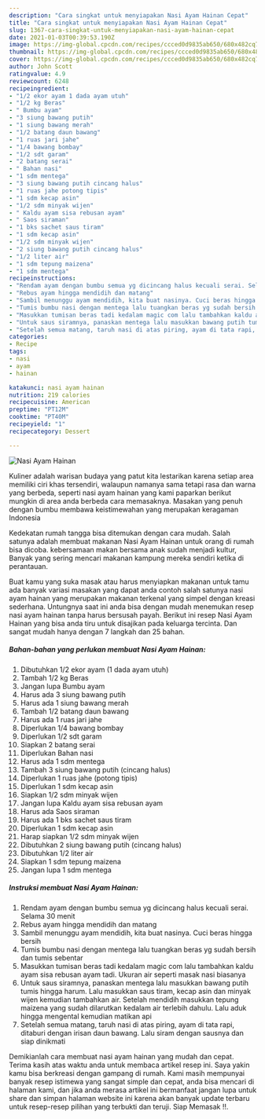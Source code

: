 ```yaml
---
description: "Cara singkat untuk menyiapakan Nasi Ayam Hainan Cepat"
title: "Cara singkat untuk menyiapakan Nasi Ayam Hainan Cepat"
slug: 1367-cara-singkat-untuk-menyiapakan-nasi-ayam-hainan-cepat
date: 2021-01-03T00:39:53.190Z
image: https://img-global.cpcdn.com/recipes/ccced0d9835ab650/680x482cq70/nasi-ayam-hainan-foto-resep-utama.jpg
thumbnail: https://img-global.cpcdn.com/recipes/ccced0d9835ab650/680x482cq70/nasi-ayam-hainan-foto-resep-utama.jpg
cover: https://img-global.cpcdn.com/recipes/ccced0d9835ab650/680x482cq70/nasi-ayam-hainan-foto-resep-utama.jpg
author: John Scott
ratingvalue: 4.9
reviewcount: 6248
recipeingredient:
- "1/2 ekor ayam 1 dada ayam utuh"
- "1/2 kg Beras"
- " Bumbu ayam"
- "3 siung bawang putih"
- "1 siung bawang merah"
- "1/2 batang daun bawang"
- "1 ruas jari jahe"
- "1/4 bawang bombay"
- "1/2 sdt garam"
- "2 batang serai"
- " Bahan nasi"
- "1 sdm mentega"
- "3 siung bawang putih cincang halus"
- "1 ruas jahe potong tipis"
- "1 sdm kecap asin"
- "1/2 sdm minyak wijen"
- " Kaldu ayam sisa rebusan ayam"
- " Saos siraman"
- "1 bks sachet saus tiram"
- "1 sdm kecap asin"
- "1/2 sdm minyak wijen"
- "2 siung bawang putih cincang halus"
- "1/2 liter air"
- "1 sdm tepung maizena"
- "1 sdm mentega"
recipeinstructions:
- "Rendam ayam dengan bumbu semua yg dicincang halus kecuali serai. Selama 30 menit"
- "Rebus ayam hingga mendidih dan matang"
- "Sambil menunggu ayam mendidih, kita buat nasinya. Cuci beras hingga bersih"
- "Tumis bumbu nasi dengan mentega lalu tuangkan beras yg sudah bersih dan tumis sebentar"
- "Masukkan tumisan beras tadi kedalam magic com lalu tambahkan kaldu ayam sisa rebusan ayam tadi. Ukuran air seperti masak nasi biasanya"
- "Untuk saus siramnya, panaskan mentega lalu masukkan bawang putih tumis hingga harum. Lalu masukkan saus tiram, kecap asin dan minyak wijen kemudian tambahkan air. Setelah mendidih masukkan tepung maizena yang sudah dilarutkan kedalam air terlebih dahulu. Lalu aduk hingga mengental kemudian matikan api"
- "Setelah semua matang, taruh nasi di atas piring, ayam di tata rapi, ditaburi dengan irisan daun bawang. Lalu siram dengan sausnya dan siap dinikmati"
categories:
- Recipe
tags:
- nasi
- ayam
- hainan

katakunci: nasi ayam hainan 
nutrition: 219 calories
recipecuisine: American
preptime: "PT12M"
cooktime: "PT40M"
recipeyield: "1"
recipecategory: Dessert

---
```



![Nasi Ayam Hainan](https://img-global.cpcdn.com/recipes/ccced0d9835ab650/680x482cq70/nasi-ayam-hainan-foto-resep-utama.jpg)

Kuliner adalah warisan budaya yang patut kita lestarikan karena setiap area memiliki ciri khas tersendiri, walaupun namanya sama tetapi rasa dan warna yang berbeda, seperti nasi ayam hainan yang kami paparkan berikut mungkin di area anda berbeda cara memasaknya. Masakan yang penuh dengan bumbu membawa keistimewahan yang merupakan keragaman Indonesia

Kedekatan rumah tangga bisa ditemukan dengan cara mudah. Salah satunya adalah membuat makanan Nasi Ayam Hainan untuk orang di rumah bisa dicoba. kebersamaan makan bersama anak sudah menjadi kultur, Banyak yang sering mencari makanan kampung mereka sendiri ketika di perantauan.



Buat kamu yang suka masak atau harus menyiapkan makanan untuk tamu ada banyak variasi masakan yang dapat anda contoh salah satunya nasi ayam hainan yang merupakan makanan terkenal yang simpel dengan kreasi sederhana. Untungnya saat ini anda bisa dengan mudah menemukan resep nasi ayam hainan tanpa harus bersusah payah.
Berikut ini resep Nasi Ayam Hainan yang bisa anda tiru untuk disajikan pada keluarga tercinta. Dan sangat mudah hanya dengan 7 langkah dan 25 bahan.


<!--inarticleads1-->

##### Bahan-bahan yang perlukan membuat Nasi Ayam Hainan:

1. Dibutuhkan 1/2 ekor ayam (1 dada ayam utuh)
1. Tambah 1/2 kg Beras
1. Jangan lupa  Bumbu ayam
1. Harus ada 3 siung bawang putih
1. Harus ada 1 siung bawang merah
1. Tambah 1/2 batang daun bawang
1. Harus ada 1 ruas jari jahe
1. Diperlukan 1/4 bawang bombay
1. Diperlukan 1/2 sdt garam
1. Siapkan 2 batang serai
1. Diperlukan  Bahan nasi
1. Harus ada 1 sdm mentega
1. Tambah 3 siung bawang putih (cincang halus)
1. Diperlukan 1 ruas jahe (potong tipis)
1. Diperlukan 1 sdm kecap asin
1. Siapkan 1/2 sdm minyak wijen
1. Jangan lupa  Kaldu ayam sisa rebusan ayam
1. Harus ada  Saos siraman
1. Harus ada 1 bks sachet saus tiram
1. Diperlukan 1 sdm kecap asin
1. Harap siapkan 1/2 sdm minyak wijen
1. Dibutuhkan 2 siung bawang putih (cincang halus)
1. Dibutuhkan 1/2 liter air
1. Siapkan 1 sdm tepung maizena
1. Jangan lupa 1 sdm mentega




<!--inarticleads2-->

##### Instruksi membuat  Nasi Ayam Hainan:

1. Rendam ayam dengan bumbu semua yg dicincang halus kecuali serai. Selama 30 menit
1. Rebus ayam hingga mendidih dan matang
1. Sambil menunggu ayam mendidih, kita buat nasinya. Cuci beras hingga bersih
1. Tumis bumbu nasi dengan mentega lalu tuangkan beras yg sudah bersih dan tumis sebentar
1. Masukkan tumisan beras tadi kedalam magic com lalu tambahkan kaldu ayam sisa rebusan ayam tadi. Ukuran air seperti masak nasi biasanya
1. Untuk saus siramnya, panaskan mentega lalu masukkan bawang putih tumis hingga harum. Lalu masukkan saus tiram, kecap asin dan minyak wijen kemudian tambahkan air. Setelah mendidih masukkan tepung maizena yang sudah dilarutkan kedalam air terlebih dahulu. Lalu aduk hingga mengental kemudian matikan api
1. Setelah semua matang, taruh nasi di atas piring, ayam di tata rapi, ditaburi dengan irisan daun bawang. Lalu siram dengan sausnya dan siap dinikmati




Demikianlah cara membuat nasi ayam hainan yang mudah dan cepat. Terima kasih atas waktu anda untuk membaca artikel resep ini. Saya yakin kamu bisa berkreasi dengan gampang di rumah. Kami masih mempunyai banyak resep istimewa yang sangat simple dan cepat, anda bisa mencari di halaman kami, dan jika anda merasa artikel ini bermanfaat jangan lupa untuk share dan simpan halaman website ini karena akan banyak update terbaru untuk resep-resep pilihan yang terbukti dan teruji. Siap Memasak !!. 
